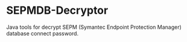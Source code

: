 # SEPMDB-Decryptor
Java tools for decrypt SEPM (Symantec Endpoint Protection Manager) database connect password.
